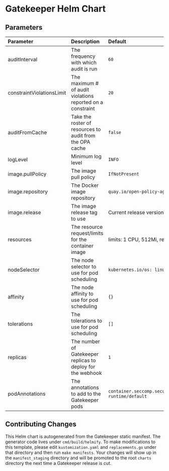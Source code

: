 # Gatekeeper Helm Chart

## Parameters

| Parameter                 | Description                                                 | Default                                                                    |
|:--------------------------|:------------------------------------------------------------|:---------------------------------------------------------------------------|
| auditInterval             | The frequency with which audit is run                       | `60`                                                                       |
| constraintViolationsLimit | The maximum # of audit violations reported on a constraint  | `20`                                                                       |
| auditFromCache            | Take the roster of resources to audit from the OPA cache    | `false`                                                                    |
| logLevel                  | Minimum log level                                           | `INFO`                                                                     |
| image.pullPolicy          | The image pull policy                                       | `IfNotPresent`                                                             |
| image.repository          | The Docker image repository                                 | `quay.io/open-policy-agent/gatekeeper`                                     |
| image.release             | The image release tag to use                                | Current release version: `v3.1.0-beta.8`                                   |
| resources                 | The resource request/limits for the container image         | limits: 1 CPU, 512Mi, requests: 100mCPU, 256Mi                             |
| nodeSelector              | The node selector to use for pod scheduling                 | `kubernetes.io/os: linux`                                                  |
| affinity                  | The node affinity to use for pod scheduling                 | `{}`                                                                       |
| tolerations               | The tolerations to use for pod scheduling                   | `[]`                                                                       |
| replicas                  | The number of Gatekeeper replicas to deploy for the webhook | `1`                                                                        |
| podAnnotations            | The annotations to add to the Gatekeeper pods               | `container.seccomp.security.alpha.kubernetes.io/manager: runtime/default`  |


## Contributing Changes

This Helm chart is autogenerated from the Gatekeeper static manifest. The
generator code lives under `cmd/build/helmify`. To make modifications to this
template, please edit `kustomization.yaml` and `replacements.go` under that
directory and then run `make manifests`. Your changes will show up in the
`manifest_staging` directory and will be promoted to the root `charts` directory
the next time a Gatekeeper release is cut.


